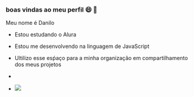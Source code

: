 ### boas vindas ao meu perfil 😄 👋
Meu nome é Danilo

- Estou estudando o Alura
- Estou me desenvolvendo na linguagem de JavaScript
- Ultilizo esse esṕaço para a minha organização em compartilhamento dos meus projetos

- 
- ![](https://tenor.com/pt-BR/view/campeão-brasileiro-jogadores-palmeirenses-levantando-taça-palmeiras-campeão-brasileiro-gif-9716237653661682847)
